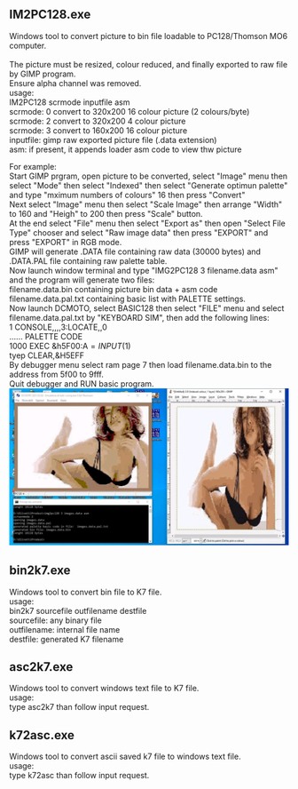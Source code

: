 ## IM2PC128.exe
Windows tool to convert picture to bin file loadable to PC128/Thomson MO6 computer.<br/><br/>
The picture must be resized, colour reduced, and finally exported to raw file by GIMP program.<br/>
Ensure alpha channel was removed.<br/>
usage:<br/>
IM2PC128 scrmode inputfile asm<br/>
  scrmode:    0 convert to 320x200 16 colour picture (2 colours/byte)<br/>
  scrmode:    2 convert to 320x200 4 colour picture<br/>
  scrmode:    3 convert to 160x200 16 colour picture<br/>
  inputfile:  gimp raw exported picture file (.data extension)<br/>
  asm:        if present, it appends loader asm code to view thw picture<br/>

For example:<br/>
Start GIMP prgram, open picture to be converted, select "Image" menu then select "Mode" then select "Indexed" then select "Generate optimun palette" and type "mximum numbers of colours" 16 then press "Convert"<br/>
Next select "Image" menu then select "Scale Image" then arrange "Width" to 160 and "Heigh" to 200 then press "Scale" button.<br/>
At the end select "File" menu then select "Export as" then open "Select File Type" chooser and select "Raw image data" then press "EXPORT" and press "EXPORT" in RGB mode.<br/>
GIMP will generate .DATA file containing raw data (30000 bytes) and .DATA.PAL file containing raw palette table.<br/>
Now launch window terminal and type "IMG2PC128 3 filename.data asm" and the program will generate two files:<br/>
filename.data.bin containing picture bin data + asm code<br/>
filename.data.pal.txt containing basic list with PALETTE settings.<br/>
Now launch DCMOTO, select BASIC128 then select "FILE" menu and select filename.data.pal.txt by "KEYBOARD SIM", then add the following lines:<br/>
1 CONSOLE,,,,3:LOCATE,,0<br/>
...... PALETTE CODE<br/>
1000 EXEC &h5F00:A$=INPUT$(1)<br/>
tyep CLEAR,&H5EFF<br/>
By debugger menu select ram page 7 then load filename.data.bin to the address from 5f00 to 9fff.<br/>
Quit debugger and RUN basic program.<br/>
![](https://github.com/dinoflorenzi/PC128OP/blob/master/pictures/FB_IMG_16273250003537527.jpg)

## bin2k7.exe
Windows tool to convert bin file to K7 file.<br/>
usage:<br/>
bin2k7 sourcefile outfilename destfile<br/>
  sourcefile:   any binary file<br/>
  outfilename:  internal file name<br/>
  destfile:     generated K7 filename<br/>

## asc2k7.exe
Windows tool to convert windows text file to K7 file.<br/>
usage:<br/>
type asc2k7 than follow input request.<br/>

## k72asc.exe
Windows tool to convert ascii saved k7 file to windows text file.<br/>
usage:<br/>
type k72asc than follow input request.<br/>
